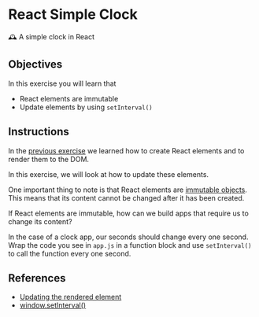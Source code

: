 # React Simple Clock

🕰 A simple clock in React

## Objectives

In this exercise you will learn that

- React elements are immutable
- Update elements by using `setInterval()`

## Instructions

In the [previous exercise](https://github.com/thoughtworks-jumpstart/react-hello-world) we learned how to create React elements and to render them to the DOM.

In this exercise, we will look at how to update these elements.

One important thing to note is that React elements are [immutable objects](https://en.wikipedia.org/wiki/Immutable_object). This means that its content cannot be changed after it has been created.

If React elements are immutable, how can we build apps that require us to change its content?

In the case of a clock app, our seconds should change every one second. Wrap the code you see in `app.js` in a function block and use `setInterval()` to call the function every one second.

## References

- [Updating the rendered element](https://reactjs.org/docs/rendering-elements.html#updating-the-rendered-element)
- [window.setInterval()](https://developer.mozilla.org/en-US/docs/Web/API/WindowOrWorkerGlobalScope/setInterval)